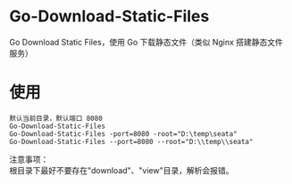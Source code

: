 # Go-Download-Static-Files
Go Download Static Files，使用 Go 下载静态文件（类似 Nginx 搭建静态文件服务）

# 使用
```
默认当前目录，默认端口 8080
Go-Download-Static-Files
Go-Download-Static-Files -port=8080 -root="D:\temp\seata"
Go-Download-Static-Files --port=8080 --root="D:\\temp\\seata"
```
注意事项：  
根目录下最好不要存在"download"、"view"目录，解析会报错。